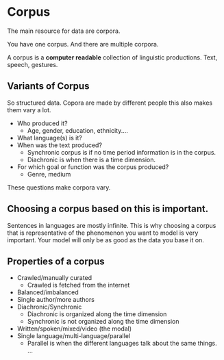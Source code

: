 # Corpus

The main resource for data are corpora.

You have one corpus. And there are multiple corpora. 

A corpus is a **computer readable** collection of linguistic productions. Text, speech, gestures.


## Variants of Corpus 
So structured data. Copora are made by different people this also makes them vary a lot. 

- Who produced it?
	-	Age, gender, education, ethnicity....
- What language(s) is it?
- When was the text produced?
	- Synchronic corpus is if no time period information is in the corpus. 
	- Diachronic is when there is a time dimension. 
- For which goal or function was the corpus produced?
	-	Genre, medium

These questions make corpora vary.

## Choosing a corpus based on this is important.
Sentences in languages are mostly infinite. This is why choosing a corpus that is representative of the phenomenon you want to model is very important. Your model will only be as good as the data you base it on. 

## Properties of a corpus
- Crawled/manually curated 
	- Crawled is fetched from the internet 
- Balanced/imbalanced
- Single author/more authors 
- Diachronic/Synchronic 
	- Diachronic is organized along the time dimension
	- Synchronic is not organized along the time dimension
- Written/spoken/mixed/video (the modal)
- Single language/multi-language/parallel 
	- Parallel is when the different languages talk about the same things. 
...